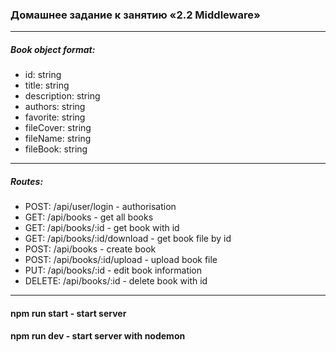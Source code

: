 ### Домашнее задание к занятию «2.2 Middleware»
***
##### Book object format:
* id: string
* title: string
* description: string
* authors: string
* favorite: string
* fileCover: string
* fileName: string
* fileBook: string

***

##### Routes:
* POST: /api/user/login - authorisation
* GET: /api/books - get all books
* GET: /api/books/:id - get book with id
* GET: /api/books/:id/download - get book file by id
* POST: /api/books - create book
* POST: /api/books/:id/upload - upload book file
* PUT: /api/books/:id - edit book information
* DELETE: /api/books/:id - delete book with id

***

#### npm run start - start server
#### npm run dev - start server with nodemon
